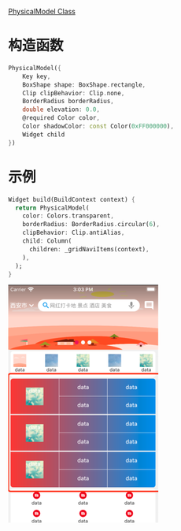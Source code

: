 
[PhysicalModel Class](https://api.flutter.dev/flutter/widgets/PhysicalModel-class.html)

# 构造函数

```dart
PhysicalModel({
	Key key, 
	BoxShape shape: BoxShape.rectangle, 
	Clip clipBehavior: Clip.none, 
	BorderRadius borderRadius, 
	double elevation: 0.0, 
	@required Color color, 
	Color shadowColor: const Color(0xFF000000), 
	Widget child
})
```

# 示例

```dart
Widget build(BuildContext context) {
  return PhysicalModel(
    color: Colors.transparent,
    borderRadius: BorderRadius.circular(6),
    clipBehavior: Clip.antiAlias,
    child: Column(
      children: _gridNaviItems(context),
    ),
  );
}
```

<img src="/assets/images/widgets/37.png"/>
